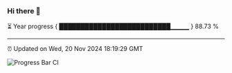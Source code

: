 ### Hi there 👋

⏳ Year progress { ██████████████████████████▁▁▁▁ } 88.73 %

---

⏰ Updated on Wed, 20 Nov 2024 18:19:29 GMT

![Progress Bar CI](https://github.com/liununu/liununu/workflows/Progress%20Bar%20CI/badge.svg)
